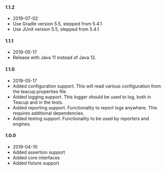 #### 1.1.2
- 2019-07-02
- Use Gradle version 5.5, stepped from 5.4.1
- Use JUnit version 5.5, stepped from 5.4.1
#### 1.1.1
- 2019-05-17
- Release with Java 11 instead of Java 12.
#### 1.1.0
- 2019-05-17
- Added configuration support. This will read various configuration from the teacup.properties file.
- Added logging support. This logger should be used to log, both in Teacup and in the tests.
- Added reporting support. Functionality to report logs anywhere. This requires additional dependencies.
- Added testing support. Functionality to be used by reporters and engines.
#### 1.0.0
- 2019-04-10
- Added assertion support
- Added core interfaces
- Added fixture support